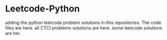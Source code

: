 # Leetcode-Python
adding the python leetcode problem solutions in this repositories. 
The code files are here.
all CTCI problems solutions are here.
some leetcode solutions are her.















































































































































































































































































































































































































































































































































































































































































